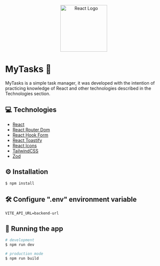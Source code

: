 <p align="center">
  <a href="https://react.dev/" target="_blank"><img src="https://cdn.jsdelivr.net/gh/devicons/devicon/icons/react/react-original.svg" width="150" alt="React Logo" /></a>
</p>

# MyTasks 📍

MyTasks is a simple task manager, it was developed with the intention of practicing knowledge of React and other technologies described in the Technologies section.

## 💻 Technologies

- [React](https://react.dev/)
- [React Router Dom](https://reactrouter.com/en/main)
- [React Hook Form](https://www.react-hook-form.com/)
- [React Toastify](https://github.com/fkhadra/react-toastify)
- [React Icons](https://react-icons.github.io/react-icons/)
- [TailwindCSS](https://tailwindcss.com/)
- [Zod](https://zod.dev/)

## ⚙️ Installation

```bash
$ npm install
```

## 🛠️ Configure ".env" environment variable

```
VITE_API_URL=backend-url
```

## 🚀 Running the app

```bash
# development
$ npm run dev

# production mode
$ npm run build
```
